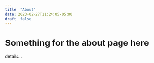 ```yaml
---
title: "About"
date: 2023-02-27T11:24:05-05:00
draft: false
---
```

# Something for the about page here
details...
